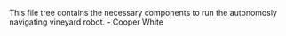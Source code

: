This file tree contains the necessary components to run the autonomosly navigating vineyard robot. - Cooper White 
